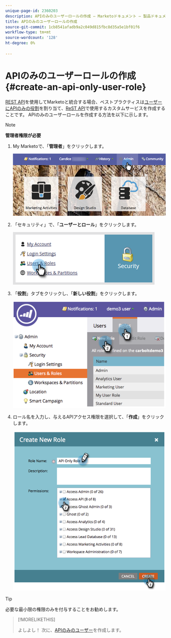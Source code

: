 ```yaml
---
unique-page-id: 2360203
description: APIのみのユーザーロールの作成 — Marketoドキュメント — 製品ドキュメント
title: APIのみのユーザーロールの作成
source-git-commit: 1cb8541afadb9a2c049d815fbc8d35a5e1bf01f6
workflow-type: tm+mt
source-wordcount: '128'
ht-degree: 0%

---
```



# APIのみのユーザーロールの作成 {#create-an-api-only-user-role}

[REST API](https://developers.marketo.com/documentation/rest/)を使用してMarketoと統合する場合、ベストプラクティスは[ユーザーにAPIのみの役割](/help/marketo/product-docs/administration/users-and-roles/create-an-api-only-user.md)を割り当て、[ReST API](/help/marketo/product-docs/administration/additional-integrations/create-a-custom-service-for-use-with-rest-api.md)で使用するカスタムサービスを作成することです。 APIのみのユーザーロールを作成する方法を以下に示します。

>[!NOTE]
>
>**管理者権限が必要**

1. My Marketoで、「**管理者**」をクリックします。

   ![](assets/adminhand-1.png)

1. 「セキュリティ」で、「**ユーザーとロール**」をクリックします。

   ![](assets/two.png)

1. 「**役割**」タブをクリックし、「**新しい役割**」をクリックします。

   ![](assets/image2014-9-16-13-3a47-3a12.png)

1. ロール名を入力し、与えるAPIアクセス権限を選択して、「**作成**」をクリックします。

   ![](assets/image2014-9-16-13-3a47-3a36.png)

>[!TIP]
>
>必要な最小限の権限のみを付与することをお勧めします。

>[!MORELIKETHIS]
>
>よしよし！ 次に、[APIのみのユーザー](/help/marketo/product-docs/administration/users-and-roles/create-an-api-only-user.md)を作成します。

